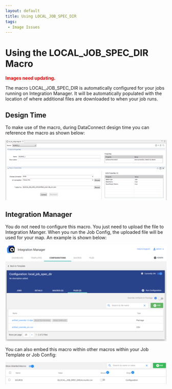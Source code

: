 ```yaml
---
layout: default
title: Using LOCAL_JOB_SPEC_DIR
tags:
 - Image Issues
---
```


# Using the LOCAL_JOB_SPEC_DIR Macro

**<font color="red">Images need updating.</font>**

The macro LOCAL_JOB_SPEC_DIR is automatically configured for your jobs running on Integration Manager. It will be automatically populated with the location of where additional files are downloaded to when your job runs.

## Design Time

 To make use of the macro, during DataConnect design time you can reference the macro as shown below:
 
![](/img/Integration-Manager-LOCAL_JOB_SPEC_DIR_1.png)

## Integration Manager

You do not need to configure this macro. You just need to upload the file to Integration Manger. When you run the Job Config, the uploaded file will be used for your map. An example is shown below:

![](/img/Integration-Manager-LOCAL_JOB_SPEC_DIR_2.png)

You can also embed this macro within other macros within your Job Template or Job Config:

![](/img/Integration-Manager-LOCAL_JOB_SPEC_DIR_3.png)